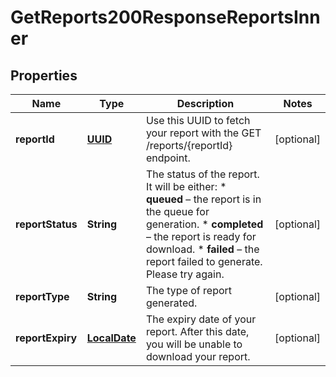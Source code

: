 # GetReports200ResponseReportsInner

## Properties
Name | Type | Description | Notes
------------ | ------------- | ------------- | -------------
**reportId** | [**UUID**](UUID.md) | Use this UUID to fetch your report with the GET /reports/{reportId} endpoint.  |  [optional]
**reportStatus** | **String** | The status of the report. It will be either:        * **queued** – the report is in the queue for generation.        * **completed** – the report is ready for download.        * **failed** – the report failed to generate. Please try again.  |  [optional]
**reportType** | **String** | The type of report generated. |  [optional]
**reportExpiry** | [**LocalDate**](LocalDate.md) | The expiry date of your report. After this date, you will be unable to download your report.  |  [optional]
